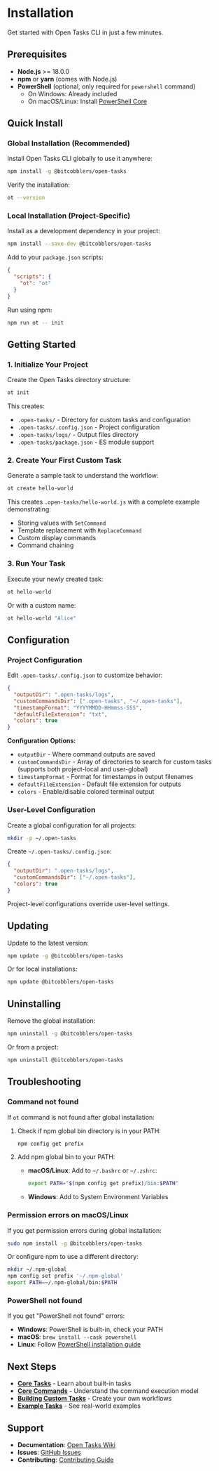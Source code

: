 # Installation

Get started with Open Tasks CLI in just a few minutes.

## Prerequisites

- **Node.js** >= 18.0.0
- **npm** or **yarn** (comes with Node.js)
- **PowerShell** (optional, only required for `powershell` command)
  - On Windows: Already included
  - On macOS/Linux: Install [PowerShell Core](https://docs.microsoft.com/en-us/powershell/scripting/install/installing-powershell)

## Quick Install

### Global Installation (Recommended)

Install Open Tasks CLI globally to use it anywhere:

```bash
npm install -g @bitcobblers/open-tasks
```

Verify the installation:

```bash
ot --version
```

### Local Installation (Project-Specific)

Install as a development dependency in your project:

```bash
npm install --save-dev @bitcobblers/open-tasks
```

Add to your `package.json` scripts:

```json
{
  "scripts": {
    "ot": "ot"
  }
}
```

Run using npm:

```bash
npm run ot -- init
```

## Getting Started

### 1. Initialize Your Project

Create the Open Tasks directory structure:

```bash
ot init
```

This creates:
- `.open-tasks/` - Directory for custom tasks and configuration
- `.open-tasks/.config.json` - Project configuration
- `.open-tasks/logs/` - Output files directory
- `.open-tasks/package.json` - ES module support

### 2. Create Your First Custom Task

Generate a sample task to understand the workflow:

```bash
ot create hello-world
```

This creates `.open-tasks/hello-world.js` with a complete example demonstrating:
- Storing values with `SetCommand`
- Template replacement with `ReplaceCommand`
- Custom display commands
- Command chaining

### 3. Run Your Task

Execute your newly created task:

```bash
ot hello-world
```

Or with a custom name:

```bash
ot hello-world "Alice"
```

## Configuration

### Project Configuration

Edit `.open-tasks/.config.json` to customize behavior:

```json
{
  "outputDir": ".open-tasks/logs",
  "customCommandsDir": [".open-tasks", "~/.open-tasks"],
  "timestampFormat": "YYYYMMDD-HHmmss-SSS",
  "defaultFileExtension": "txt",
  "colors": true
}
```

**Configuration Options:**

- `outputDir` - Where command outputs are saved
- `customCommandsDir` - Array of directories to search for custom tasks (supports both project-local and user-global)
- `timestampFormat` - Format for timestamps in output filenames
- `defaultFileExtension` - Default file extension for outputs
- `colors` - Enable/disable colored terminal output

### User-Level Configuration

Create a global configuration for all projects:

```bash
mkdir -p ~/.open-tasks
```

Create `~/.open-tasks/.config.json`:

```json
{
  "outputDir": ".open-tasks/logs",
  "customCommandsDir": ["~/.open-tasks"],
  "colors": true
}
```

Project-level configurations override user-level settings.

## Updating

Update to the latest version:

```bash
npm update -g @bitcobblers/open-tasks
```

Or for local installations:

```bash
npm update @bitcobblers/open-tasks
```

## Uninstalling

Remove the global installation:

```bash
npm uninstall -g @bitcobblers/open-tasks
```

Or from a project:

```bash
npm uninstall @bitcobblers/open-tasks
```

## Troubleshooting

### Command not found

If `ot` command is not found after global installation:

1. Check if npm global bin directory is in your PATH:
   ```bash
   npm config get prefix
   ```

2. Add npm global bin to your PATH:
   - **macOS/Linux**: Add to `~/.bashrc` or `~/.zshrc`:
     ```bash
     export PATH="$(npm config get prefix)/bin:$PATH"
     ```
   - **Windows**: Add to System Environment Variables

### Permission errors on macOS/Linux

If you get permission errors during global installation:

```bash
sudo npm install -g @bitcobblers/open-tasks
```

Or configure npm to use a different directory:
```bash
mkdir ~/.npm-global
npm config set prefix '~/.npm-global'
export PATH=~/.npm-global/bin:$PATH
```

### PowerShell not found

If you get "PowerShell not found" errors:

- **Windows**: PowerShell is built-in, check your PATH
- **macOS**: `brew install --cask powershell`
- **Linux**: Follow [PowerShell installation guide](https://docs.microsoft.com/en-us/powershell/scripting/install/installing-powershell)

## Next Steps

- **[Core Tasks](./Core-Tasks.md)** - Learn about built-in tasks
- **[Core Commands](./Core-Commands.md)** - Understand the command execution model
- **[Building Custom Tasks](./Building-Custom-Tasks.md)** - Create your own workflows
- **[Example Tasks](./Example-Tasks.md)** - See real-world examples

## Support

- **Documentation**: [Open Tasks Wiki](https://sergeigolos.github.io/open-tasks/)
- **Issues**: [GitHub Issues](https://github.com/SergeiGolos/open-tasks/issues)
- **Contributing**: [Contributing Guide](https://github.com/SergeiGolos/open-tasks/blob/main/CONTRIBUTING.md)
